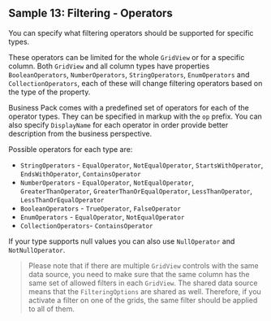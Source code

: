 ## Sample 13: Filtering - Operators

You can specify what filtering operators should be supported for specific types.

These operators can be limited for the whole `GridView` or for a specific column. Both `GridView` and all column types have properties `BooleanOperators`, `NumberOperators`, `StringOperators`, `EnumOperators` and `CollectionOperators`, each of these will change filtering operators based on the type of the property.

Business Pack comes with a predefined set of operators for each of the operator types. They can be specified in markup with the `op` prefix. You can also specify `DisplayName` for each operator in order provide better description from the business perspective.

Possible operators for each type are:
- `StringOperators` - `EqualOperator`, `NotEqualOperator`, `StartsWithOperator`, `EndsWithOperator`, `ContainsOperator`
- `NumberOperators` - `EqualOperator`, `NotEqualOperator`, `GreaterThanOperator`, `GreaterThanOrEqualOperator`, `LessThanOperator`, `LessThanOrEqualOperator`
- `BooleanOperators` - `TrueOperator`, `FalseOperator`
- `EnumOperators` - `EqualOperator`, `NotEqualOperator`
- `CollectionOperators`- `ContainsOperator`

If your type supports null values you can also use `NullOperator` and `NotNullOperator`.

> Please note that if there are multiple `GridView` controls with the same data source, you need to make sure that the same column has the same set of allowed filters in each `GridView`. The shared data source means that the `FilteringOptions` are shared as well. Therefore, if you activate a filter on one of the grids, the same filter should be applied to all of them.